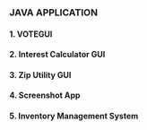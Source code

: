 ### JAVA APPLICATION
#### 1. VOTEGUI
#### 2. Interest Calculator GUI
#### 3. Zip Utility GUI 
#### 4. Screenshot App
#### 5. Inventory Management System
